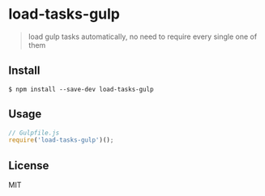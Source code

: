 # load-tasks-gulp

> load gulp tasks automatically, no need to require every single one of them

## Install

```shell
$ npm install --save-dev load-tasks-gulp
```

## Usage

```js
// Gulpfile.js
require('load-tasks-gulp')();
```

## License

MIT
